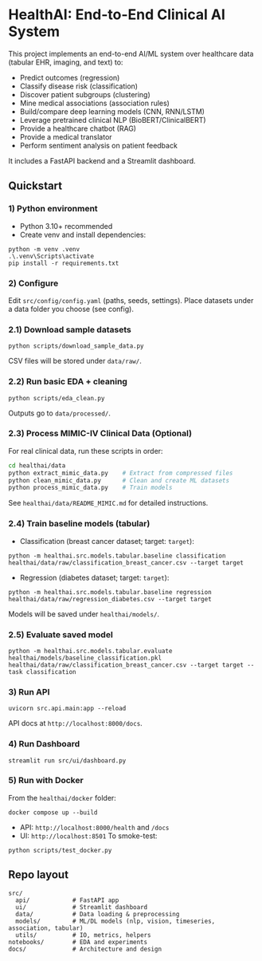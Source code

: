 # HealthAI: End-to-End Clinical AI System

This project implements an end-to-end AI/ML system over healthcare data (tabular EHR, imaging, and text) to:
- Predict outcomes (regression)
- Classify disease risk (classification)
- Discover patient subgroups (clustering)
- Mine medical associations (association rules)
- Build/compare deep learning models (CNN, RNN/LSTM)
- Leverage pretrained clinical NLP (BioBERT/ClinicalBERT)
- Provide a healthcare chatbot (RAG)
- Provide a medical translator
- Perform sentiment analysis on patient feedback

It includes a FastAPI backend and a Streamlit dashboard.

## Quickstart

### 1) Python environment
- Python 3.10+ recommended
- Create venv and install dependencies:
```
python -m venv .venv
.\.venv\Scripts\activate
pip install -r requirements.txt
```

### 2) Configure
Edit `src/config/config.yaml` (paths, seeds, settings). Place datasets under a data folder you choose (see config).

### 2.1) Download sample datasets
```
python scripts/download_sample_data.py
```
CSV files will be stored under `data/raw/`.

### 2.2) Run basic EDA + cleaning
```
python scripts/eda_clean.py
```
Outputs go to `data/processed/`.

### 2.3) Process MIMIC-IV Clinical Data (Optional)
For real clinical data, run these scripts in order:
```bash
cd healthai/data
python extract_mimic_data.py    # Extract from compressed files
python clean_mimic_data.py      # Clean and create ML datasets
python process_mimic_data.py    # Train models
```
See `healthai/data/README_MIMIC.md` for detailed instructions.

### 2.4) Train baseline models (tabular)
- Classification (breast cancer dataset; target: `target`):
```
python -m healthai.src.models.tabular.baseline classification healthai/data/raw/classification_breast_cancer.csv --target target
```
- Regression (diabetes dataset; target: `target`):
```
python -m healthai.src.models.tabular.baseline regression healthai/data/raw/regression_diabetes.csv --target target
```
Models will be saved under `healthai/models/`.

### 2.5) Evaluate saved model
```
python -m healthai.src.models.tabular.evaluate healthai/models/baseline_classification.pkl healthai/data/raw/classification_breast_cancer.csv --target target --task classification
```

### 3) Run API
```
uvicorn src.api.main:app --reload
```
API docs at `http://localhost:8000/docs`.

### 4) Run Dashboard
```
streamlit run src/ui/dashboard.py
```

### 5) Run with Docker
From the `healthai/docker` folder:
```
docker compose up --build
```
- API: `http://localhost:8000/health` and `/docs`
- UI: `http://localhost:8501`
To smoke-test:
```
python scripts/test_docker.py
```

## Repo layout
```
src/
  api/            # FastAPI app
  ui/             # Streamlit dashboard
  data/           # Data loading & preprocessing
  models/         # ML/DL models (nlp, vision, timeseries, association, tabular)
  utils/          # IO, metrics, helpers
notebooks/        # EDA and experiments
docs/             # Architecture and design
``` 